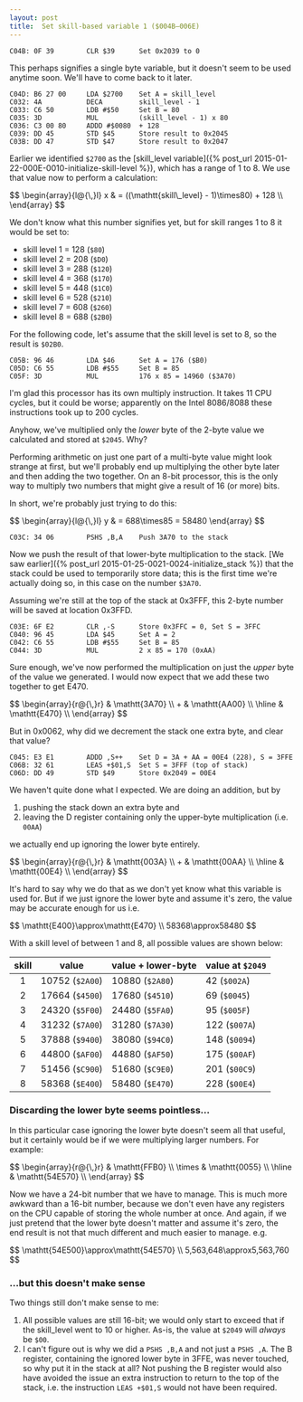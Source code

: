 ```yaml
---
layout: post
title:  Set skill-based variable 1 ($004B—006E)
---
```


```
C04B: 0F 39        CLR $39		Set 0x2039 to 0
```

This perhaps signifies a single byte variable, but it doesn't seem to be used anytime soon. We'll have to come back to it later.

```
C04D: B6 27 00     LDA $2700    Set A = skill_level
C032: 4A           DECA         skill_level - 1
C033: C6 50        LDB #$50     Set B = 80
C035: 3D           MUL          (skill_level - 1) x 80
C036: C3 00 80     ADDD #$0080  + 128
C039: DD 45        STD $45      Store result to 0x2045
C03B: DD 47        STD $47      Store result to 0x2047
```

Earlier we identified `$2700` as the [skill_level variable]({% post_url 2015-01-22-000E-0010-initialize-skill-level %}), which has a range of 1 to 8. We use that value now to perform a calculation:

<div>$$
\begin{array}{l@{\,}l}
    x & = ((\mathtt{skill\_level} - 1)\times80) + 128 \\
\end{array}
$$</div>

We don't know what this number signifies yet, but for skill ranges 1 to 8 it would be set to:

 - skill level 1 = 128 (`$80`)
 - skill level 2 = 208 (`$D0`)
 - skill level 3 = 288 (`$120`)
 - skill level 4 = 368 (`$170`)
 - skill level 5 = 448 (`$1C0`)
 - skill level 6 = 528 (`$210`)
 - skill level 7 = 608 (`$260`)
 - skill level 8 = 688 (`$2B0`)

For the following code, let's assume that the skill level is set to 8, so the result is `$02B0`.

```
C05B: 96 46        LDA $46      Set A = 176 ($B0)
C05D: C6 55        LDB #$55     Set B = 85
C05F: 3D           MUL          176 x 85 = 14960 ($3A70)
```

I'm glad this processor has its own multiply instruction. It takes 11 CPU cycles, but it could be worse; apparently on the Intel 8086/8088 these instructions took up to 200 cycles.

Anyhow, we've multiplied only the *lower* byte of the 2-byte value we calculated and stored at `$2045`. Why? 

Performing arithmetic on just one part of a multi-byte value might look strange at first, but we'll probably end up multiplying the other byte later and then adding the two together. On an 8-bit processor, this is the only way to multiply two numbers that might give a result of 16 (or more) bits.

In short, we're probably just trying to do this:

<div>$$
\begin{array}{l@{\,}l}
    y & = 688\times85 = 58480
\end{array}
$$</div>

```
C03C: 34 06        PSHS ,B,A    Push 3A70 to the stack
```

Now we push the result of that lower-byte multiplication to the stack. [We saw earlier]({% post_url 2015-01-25-0021-0024-initialize_stack %}) that the stack could be used to temporarily store data; this is the first time we're actually doing so, in this case on the number `$3A70`.

Assuming we're still at the top of the stack at 0x3FFF, this 2-byte number will be saved at location 0x3FFD.

```
C03E: 6F E2        CLR ,-S      Store 0x3FFC = 0, Set S = 3FFC
C040: 96 45        LDA $45      Set A = 2
C042: C6 55        LDB #$55     Set B = 85
C044: 3D           MUL          2 x 85 = 170 (0xAA)
```

Sure enough, we've now performed the multiplication on just the *upper* byte of the value we generated. I would now expect that we add these two together to get E470.

<div>$$
\begin{array}{r@{\,}r}
      & \mathtt{3A70} \\
    + & \mathtt{AA00} \\
    \hline
      & \mathtt{E470} \\
\end{array}
$$</div>

But in 0x0062, why did we decrement the stack one extra byte, and clear that value?

```
C045: E3 E1        ADDD ,S++    Set D = 3A + AA = 00E4 (228), S = 3FFE 
C06B: 32 61        LEAS +$01,S  Set S = 3FFF (top of stack)
C06D: DD 49        STD $49      Store 0x2049 = 00E4
```

We haven't quite done what I expected. We are doing an addition, but by

 1. pushing the stack down an extra byte and
 2. leaving the D register containing only the upper-byte multiplication (i.e. `00AA`)

we actually end up ignoring the lower byte entirely.

<div>$$
\begin{array}{r@{\,}r}
      & \mathtt{003A} \\
    + & \mathtt{00AA} \\
    \hline
      & \mathtt{00E4} \\
\end{array}
$$</div>

It's hard to say why we do that as we don't yet know what this variable is used for. But if we just ignore the lower byte and assume it's zero, the value may be accurate enough for us i.e.

<div>$$
\mathtt{E400}\approx\mathtt{E470} \\
58368\approx58480
$$</div>

With a skill level of between 1 and 8, all possible values are shown below:

| skill |           value | value + lower-byte | value at `$2049` |
|:-----:|----------------|-------------------|-----------------|
|   1   | 10752 (`$2A00`) |    10880 (`$2A80`) |     42 (`$002A`) |
|   2   | 17664 (`$4500`) |    17680 (`$4510`) |     69 (`$0045`) |
|   3   | 24320 (`$5F00`) |    24480 (`$5FA0`) |     95 (`$005F`) |
|   4   | 31232 (`$7A00`) |    31280 (`$7A30`) |    122 (`$007A`) |
|   5   | 37888 (`$9400`) |    38080 (`$94C0`) |    148 (`$0094`) |
|   6   | 44800 (`$AF00`) |    44880 (`$AF50`) |    175 (`$00AF`) |
|   7   | 51456 (`$C900`) |    51680 (`$C9E0`) |    201 (`$00C9`) |
|   8   | 58368 (`$E400`) |    58480 (`$E470`) |    228 (`$00E4`) |

### Discarding the lower byte seems pointless...
In this particular case ignoring the lower byte doesn't seem all that useful, but it certainly would be if we were multiplying larger numbers. For example:

<div>$$
\begin{array}{r@{\,}r}
      & \mathtt{FFB0} \\
    \times & \mathtt{0055} \\
    \hline
      & \mathtt{54E570} \\
\end{array}
$$</div>

Now we have a 24-bit number that we have to manage. This is much more awkward than a 16-bit number, because we don't even have any registers on the CPU capable of storing the whole number at once. And again, if we just pretend that the lower byte doesn't matter and assume it's zero, the end result is not that much different and much easier to manage. e.g. 

<div>$$
\mathtt{54E500}\approx\mathtt{54E570} \\
5,563,648\approx5,563,760
$$</div>

### ...but this doesn't make sense
Two things still don't make sense to me:

1. All possible values are still 16-bit; we would only start to exceed that if the skill_level went to 10 or higher. As-is, the value at `$2049` will *always* be `$00`.
2. I can't figure out is why we did a `PSHS ,B,A` and not just a `PSHS ,A`. The B register, containing the ignored lower byte in 3FFE, was never touched, so why put it in the stack at all? Not pushing the B register would also have avoided the issue an extra instruction to return to the top of the stack, i.e. the instruction `LEAS +$01,S` would not have been required.
